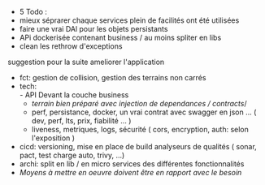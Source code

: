 
- 5 Todo : 
- mieux séprarer chaque services plein de facilités ont été utilisées
- faire une vrai DAl pour les objets persistants   
- APi dockerisée contenant business / au moins spliter en libs
- clean les rethrow d'exceptions  


suggestion pour la suite ameliorer l'application 


  -  fct:  gestion de collision, gestion des terrains non carrés 
  -  tech:    
    -  API Devant la couche business
      - *terrain bien préparé avec injection de dependances / contracts*/   
      -  perf, persistance, docker, un vrai contrat avec swagger en json ... ( dev, perf, lts, prix, fiabilité ... ) 
      -  liveness, metriques, logs, sécurité ( cors, encryption, auth: selon l'exposition ) 
  -  cicd: versioning, mise en place de build analyseurs de qualités ( sonar, pact, test charge auto, trivy, ...)   
  -  archi:  split en lib / en micro services des différentes fonctionnalités 
  -  *Moyens à mettre en oeuvre doivent être en rapport avec le besoin* 


